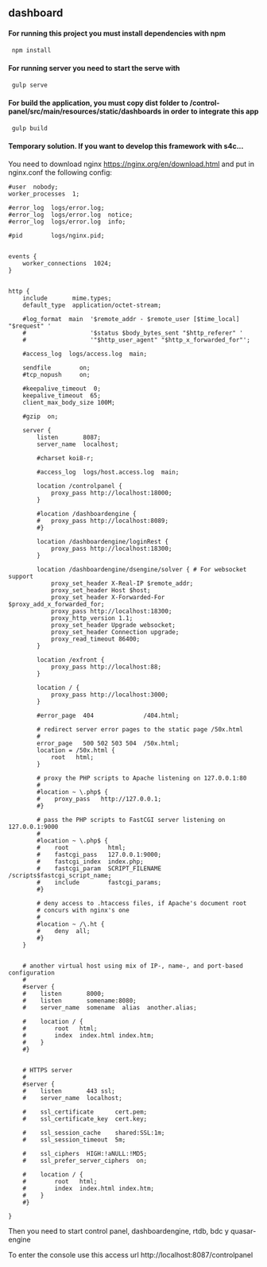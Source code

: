 ## dashboard

#### For running this project you must install dependencies with npm
```bash
 npm install
```

#### For running server you need to start the serve with
```bash
 gulp serve
```

#### For build the application, you must copy dist folder to /control-panel/src/main/resources/static/dashboards in order to integrate this app
```bash
 gulp build
```

#### Temporary solution. If you want to develop this framework with s4c...
You need to download nginx https://nginx.org/en/download.html and put in nginx.conf the following config:

```
#user  nobody;
worker_processes  1;

#error_log  logs/error.log;
#error_log  logs/error.log  notice;
#error_log  logs/error.log  info;

#pid        logs/nginx.pid;


events {
    worker_connections  1024;
}


http {
    include       mime.types;
    default_type  application/octet-stream;

    #log_format  main  '$remote_addr - $remote_user [$time_local] "$request" '
    #                  '$status $body_bytes_sent "$http_referer" '
    #                  '"$http_user_agent" "$http_x_forwarded_for"';

    #access_log  logs/access.log  main;

    sendfile        on;
    #tcp_nopush     on;

    #keepalive_timeout  0;
    keepalive_timeout  65;
	client_max_body_size 100M;

    #gzip  on;

    server {
        listen       8087;
        server_name  localhost;

        #charset koi8-r;

        #access_log  logs/host.access.log  main;
		
		location /controlpanel {
			proxy_pass http://localhost:18000;
		}
		
		#location /dashboardengine {
		#	proxy_pass http://localhost:8089;
		#}
		
		location /dashboardengine/loginRest {
			proxy_pass http://localhost:18300;
		}
		
		location /dashboardengine/dsengine/solver { # For websocket support
			proxy_set_header X-Real-IP $remote_addr;
			proxy_set_header Host $host;
			proxy_set_header X-Forwarded-For $proxy_add_x_forwarded_for;
			proxy_pass http://localhost:18300;
			proxy_http_version 1.1;
			proxy_set_header Upgrade websocket;
			proxy_set_header Connection upgrade;
			proxy_read_timeout 86400;
		}
		
		location /exfront {
			proxy_pass http://localhost:88;
		}
		
		location / {
			proxy_pass http://localhost:3000;
		}

        #error_page  404              /404.html;

        # redirect server error pages to the static page /50x.html
        #
        error_page   500 502 503 504  /50x.html;
        location = /50x.html {
            root   html;
        }

        # proxy the PHP scripts to Apache listening on 127.0.0.1:80
        #
        #location ~ \.php$ {
        #    proxy_pass   http://127.0.0.1;
        #}

        # pass the PHP scripts to FastCGI server listening on 127.0.0.1:9000
        #
        #location ~ \.php$ {
        #    root           html;
        #    fastcgi_pass   127.0.0.1:9000;
        #    fastcgi_index  index.php;
        #    fastcgi_param  SCRIPT_FILENAME  /scripts$fastcgi_script_name;
        #    include        fastcgi_params;
        #}

        # deny access to .htaccess files, if Apache's document root
        # concurs with nginx's one
        #
        #location ~ /\.ht {
        #    deny  all;
        #}
    }


    # another virtual host using mix of IP-, name-, and port-based configuration
    #
    #server {
    #    listen       8000;
    #    listen       somename:8080;
    #    server_name  somename  alias  another.alias;

    #    location / {
    #        root   html;
    #        index  index.html index.htm;
    #    }
    #}


    # HTTPS server
    #
    #server {
    #    listen       443 ssl;
    #    server_name  localhost;

    #    ssl_certificate      cert.pem;
    #    ssl_certificate_key  cert.key;

    #    ssl_session_cache    shared:SSL:1m;
    #    ssl_session_timeout  5m;

    #    ssl_ciphers  HIGH:!aNULL:!MD5;
    #    ssl_prefer_server_ciphers  on;

    #    location / {
    #        root   html;
    #        index  index.html index.htm;
    #    }
    #}

}
```

Then you need to start control panel, dashboardengine, rtdb, bdc y quasar-engine

To enter the console use this access url http://localhost:8087/controlpanel

